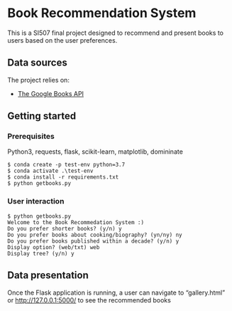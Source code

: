 # Book Recommendation System

This is a SI507 final project designed to recommend and present books to users based on the user preferences.

## Data sources

The project relies on:
* [The Google Books API](https://developers.google.com/books)

## Getting started

### Prerequisites

Python3, requests, flask, scikit-learn, matplotlib, domininate

```
$ conda create -p test-env python=3.7
$ conda activate .\test-env
$ conda install -r requirements.txt
$ python getbooks.py
```

### User interaction
```
$ python getbooks.py
Welcome to the Book Recommedation System :)
Do you prefer shorter books? (y/n) y
Do you prefer books about cooking/biography? (yn/ny) ny
Do you prefer books published within a decade? (y/n) y
Display option? (web/txt) web
Display tree? (y/n) y
```

## Data presentation
Once the Flask application is running, a user can navigate to “gallery.html” or http://127.0.0.1:5000/ to see the recommended books
